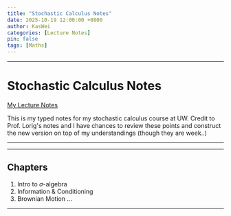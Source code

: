 ```yaml
---
title: "Stochastic Calculus Notes"
date: 2025-10-19 12:00:00 +0800
author: KasWei
categories: [Lecture Notes]
pin: false
tags: [Maths]
---
```


---

# Stochastic Calculus Notes #

[My Lecture Notes](https://KAS-W.github.io/assets/pdf/stocal.pdf)

This is my typed notes for my stochastic calculus course at UW. Credit to Prof. Lorig's notes and I have chances to review these points and construct the new version on top of my understandings (though they are week..)

---

---
## Chapters ##
1. Intro to $\sigma$-algebra
2. Information & Conditioning
3. Brownian Motion
...

---